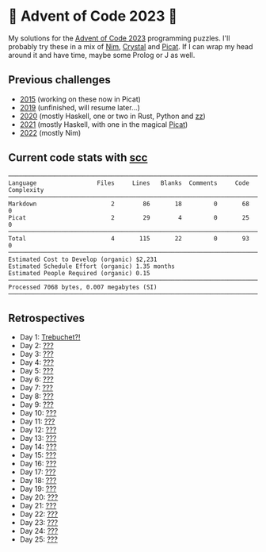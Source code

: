 # 🎄 Advent of Code 2023 🎄

My solutions for the [Advent of Code 2023](https://adventofcode.com/2023/) programming puzzles. I'll probably try these in a mix of [Nim](https://nim-lang.org), [Crystal](https://crystal-lang.org) and [Picat](http://www.picat-lang.org). If I can wrap my head around it and have time, maybe some Prolog or J as well.

## Previous challenges

* [2015](https://github.com/DestyNova/advent_of_code_2015) (working on these now in Picat)
* [2019](https://github.com/destynova/advent_of_code_2019) (unfinished, will resume later...)
* [2020](https://github.com/destynova/advent_of_code_2020) (mostly Haskell, one or two in Rust, Python and [zz](https://github.com/zetzit/zz))
* [2021](https://github.com/destynova/advent_of_code_2021) (mostly Haskell, with one in the magical [Picat](http://www.picat-lang.org))
* [2022](https://github.com/destynova/advent_of_code_2022) (mostly Nim)

## Current code stats with [scc](https://github.com/boyter/scc)

```
───────────────────────────────────────────────────────────────────────────────
Language                 Files     Lines   Blanks  Comments     Code Complexity
───────────────────────────────────────────────────────────────────────────────
Markdown                     2        86       18         0       68          0
Picat                        2        29        4         0       25          0
───────────────────────────────────────────────────────────────────────────────
Total                        4       115       22         0       93          0
───────────────────────────────────────────────────────────────────────────────
Estimated Cost to Develop (organic) $2,231
Estimated Schedule Effort (organic) 1.35 months
Estimated People Required (organic) 0.15
───────────────────────────────────────────────────────────────────────────────
Processed 7068 bytes, 0.007 megabytes (SI)
───────────────────────────────────────────────────────────────────────────────
```

## Retrospectives

* Day 1: [Trebuchet?!](https://github.com/DestyNova/advent_of_code_2023/blob/main/1)
* Day 2: [???](https://github.com/DestyNova/advent_of_code_2023/blob/main/2)
* Day 3: [???](https://github.com/DestyNova/advent_of_code_2023/blob/main/3)
* Day 4: [???](https://github.com/DestyNova/advent_of_code_2023/blob/main/4)
* Day 5: [???](https://github.com/DestyNova/advent_of_code_2023/blob/main/5)
* Day 6: [???](https://github.com/DestyNova/advent_of_code_2023/blob/main/6)
* Day 7: [???](https://github.com/DestyNova/advent_of_code_2023/blob/main/7)
* Day 8: [???](https://github.com/DestyNova/advent_of_code_2023/blob/main/8)
* Day 9: [???](https://github.com/DestyNova/advent_of_code_2023/blob/main/9)
* Day 10: [???](https://github.com/DestyNova/advent_of_code_2023/blob/main/10)
* Day 11: [???](https://github.com/DestyNova/advent_of_code_2023/blob/main/11)
* Day 12: [???](https://github.com/DestyNova/advent_of_code_2023/blob/main/12)
* Day 13: [???](https://github.com/DestyNova/advent_of_code_2023/blob/main/13)
* Day 14: [???](https://github.com/DestyNova/advent_of_code_2023/blob/main/14)
* Day 15: [???](https://github.com/DestyNova/advent_of_code_2023/blob/main/15)
* Day 16: [???](https://github.com/DestyNova/advent_of_code_2023/blob/main/16)
* Day 17: [???](https://github.com/DestyNova/advent_of_code_2023/blob/main/17)
* Day 18: [???](https://github.com/DestyNova/advent_of_code_2023/blob/main/18)
* Day 19: [???](https://github.com/DestyNova/advent_of_code_2023/blob/main/19)
* Day 20: [???](https://github.com/DestyNova/advent_of_code_2023/blob/main/20)
* Day 21: [???](https://github.com/DestyNova/advent_of_code_2023/blob/main/21)
* Day 22: [???](https://github.com/DestyNova/advent_of_code_2023/blob/main/22)
* Day 23: [???](https://github.com/DestyNova/advent_of_code_2023/blob/main/23)
* Day 24: [???](https://github.com/DestyNova/advent_of_code_2023/blob/main/24)
* Day 25: [???](https://github.com/DestyNova/advent_of_code_2023/blob/main/25)
